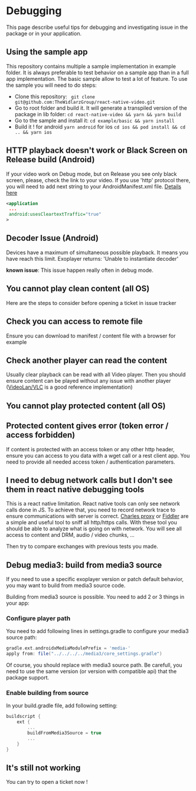 # Debugging

This page describe useful tips for debugging and investigating issue in the package or in your application.

## Using the sample app
This repository contains multiple a sample implementation in example folder.
It is always preferable to test behavior on a sample app than in a full app implementation.
The basic sample allow to test a lot of feature.
To use the sample you will need to do steps:
- Clone this repository:  ``` git clone git@github.com:TheWidlarzGroup/react-native-video.git```
- Go to root folder and build it. It will generate a transpiled version of the package in lib folder: ```cd react-native-video && yarn && yarn build```
- Go to the sample and install it: ```cd example/basic && yarn install```
- Build it ! for android ```yarn android``` for ios ```cd ios && pod install && cd .. && yarn ios``` 


## HTTP playback doesn't work or  Black Screen on Release build (Android)
If your video work on Debug mode, but on Release you see only black screen, please, check the link to your video. If you use 'http' protocol there, you will need to add next string to your AndroidManifest.xml file. [Details here](https://developer.android.com/guide/topics/manifest/application-element#usesCleartextTraffic)

```xml
<application
 ...
 android:usesCleartextTraffic="true"
>
```

## Decoder Issue (Android)

Devices have a maximum of simultaneous possible playback. It means you have reach this limit. Exoplayer returns: 'Unable to instantiate decoder'

**known issue**: This issue happen really often in debug mode.

## You cannot play clean content (all OS)

Here are the steps to consider before opening a ticket in issue tracker

## Check you can access to remote file

Ensure you can download to manifest / content file with a browser for example

## Check another player can read the content

Usually clear playback can be read with all Video player. Then you should ensure content can be played without any issue with another player ([VideoLan/VLC](https://www.videolan.org/vlc/) is a good reference implementation)

## You cannot play protected content (all OS)

## Protected content gives error (token error / access forbidden) 

If content is protected with an access token or any other http header, ensure you can access to you data with a wget call or a rest client app. You need to provide all needed access token / authentication parameters.

## I need to debug network calls but I don't see them in react native debugging tools

This is a react native limitation. React native tools can only see network calls done in JS.
To achieve that, you need to record network trace to ensure communications with server is correct.
[Charles proxy](https://www.charlesproxy.com/) or [Fiddler](https://www.telerik.com/fiddler) are a simple and useful tool to sniff all http/https calls.
With these tool you should be able to analyze what is going on with network. You will see all access to content and DRM, audio / video chunks, ...

Then try to compare exchanges with previous tests you made.

## Debug media3: build from media3 source

If you need to use a specific exoplayer version or patch default behavior, you may want to build from media3 source code.

Building from media3 source is possible. You need to add 2 or 3 things in your app:

### Configure player path

You need to add following lines in settings.gradle to configure your media3 source path:

```gradle
gradle.ext.androidxMediaModulePrefix = 'media-'
apply from: file("../../../../media3/core_settings.gradle")
````

Of course, you should replace with media3 source path. Be carefull, you need to use the same version (or version with compatible api) that the package support.

### Enable building from source
In your build.gradle file, add following setting:

```gradle
buildscript {
    ext {
        ...
        buildFromMedia3Source = true
        ...
    }
}
```

## It's still not working

You can try to open a ticket now !
